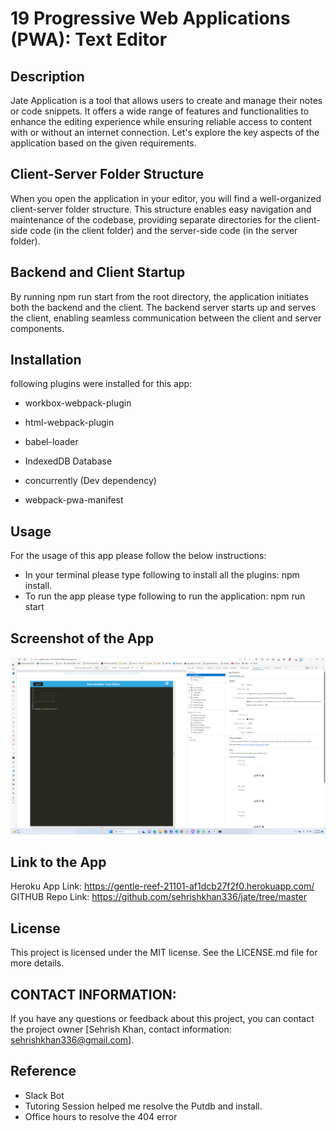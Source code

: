 # 19 Progressive Web Applications (PWA): Text Editor

## Description
Jate Application is a tool that allows users to create and manage their notes or code snippets. It offers a wide range of features and functionalities to enhance the editing experience while ensuring reliable access to content with or without an internet connection. Let's explore the key aspects of the application based on the given requirements.

## Client-Server Folder Structure
When you open the application in your editor, you will find a well-organized client-server folder structure. This structure enables easy navigation and maintenance of the codebase, providing separate directories for the client-side code (in the client folder) and the server-side code (in the server folder).

## Backend and Client Startup
By running npm run start from the root directory, the application initiates both the backend and the client. The backend server starts up and serves the client, enabling seamless communication between the client and server components.

## Installation
following plugins were installed for this app:
  * workbox-webpack-plugin

  * html-webpack-plugin
  * babel-loader
  * IndexedDB Database
  * concurrently (Dev dependency)
  * webpack-pwa-manifest


## Usage
For the usage of this app please follow the below instructions:

* In your terminal please type following to install all the plugins:
       npm install.
* To run the app please type following to run the application: 
        npm run start

## Screenshot of the App

![Screenshot of the app](./images/Screenshot%20(255).png)


## Link to the App

Heroku App Link:    https://gentle-reef-21101-af1dcb27f2f0.herokuapp.com/
GITHUB Repo Link:    https://github.com/sehrishkhan336/jate/tree/master


## License
This project is licensed under the MIT license. See the LICENSE.md file for more details.

##  CONTACT INFORMATION:
If you have any questions or feedback about this project, you can contact the project owner [Sehrish Khan, contact information: sehrishkhan336@gmail.com].

## Reference
* Slack Bot 
* Tutoring Session  helped me resolve the Putdb and install.
* Office hours to resolve the 404 error

